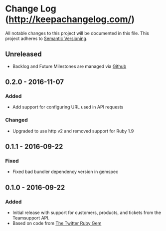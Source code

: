 # Change Log (http://keepachangelog.com/)
All notable changes to this project will be documented in this file.
This project adheres to [Semantic Versioning](http://semver.org/).

## Unreleased
- Backlog and Future Milestones are managed via [Github](https://github.com/jrbeilke/teamsupport/issues)

## 0.2.0 - 2016-11-07
### Added
- Add support for configuring URL used in API requests

### Changed
- Upgraded to use http v2 and removed support for Ruby 1.9

## 0.1.1 - 2016-09-22
### Fixed
- Fixed bad bundler dependency version in gemspec

## 0.1.0 - 2016-09-22
### Added
- Initial release with support for customers, products, and tickets from the Teamsupport API.
- Based on code from [The Twitter Ruby Gem](https://github.com/sferik/twitter)
